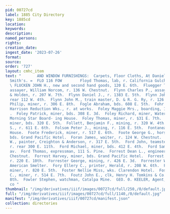 ```yaml
---
pid: 00727cd
label: 1885 City Directory
key: 1885cd
location: 
keywords: 
description: 
named_persons: 
rights: 
creation_date: 
ingest_date: '2023-07-26'
format: 
source: 
order: '727'
layout: cmhc_item
text: "       AND WINDOW FURNISHINGS:  Carpets, Floor Cloths, At Daniels, Fisher &
  Smith's. =  FLO 116 FOW        Floyd Thomas, lab, r. California Gulch, foot Hemlock.
  \ FLUCKEN JOHN H., new and second hand goods, 120 E. 6th.  Fluegger Theodore O.,
  assayer, William Norcom, r. 136 W. Chestnut.  Flynn Charles P., assayer, Chanute
  & Holden, r. 207 W. 7th.  Flynn Daniel J., r. 1383 E. 5th.  Flynn John, miner, r.
  rear 112 W. 4th.  Flynn John M., train master, D. & R. G. Ry, r. 126 E. 4th.  Flynn
  Philip, miner, r. 306 E. 8th.  Fogle Abraham, bds. 608 E. 5th.  Fohr Franz, sup’t,
  Harrison Reduction Wks., r. at works.  Foley Maggie Mrs., boarding, 138 E. 5th.
  .  Foley Patrick, miner, bds. 308 E. 3d.  Foley Richard, miner, Waterloo Mine, bds.
  Morning Star Board- ing House.  Foley Thomas, miner, r. $31 E. 7th.  Foley William,
  miner, bds. 320 E. 5th.  Follett, Benjamin F., mining, r. 320 W. 4th.  Folsom Leonard
  S., r. 611 E. 6th.  Folsom Peter J., mining, r. 116 E. 5th.  Fontaneau <A., r. Leadville
  House.  Foote Frederick, miner, r. 517 E. 6th.  Foote George G., horse trainer,
  bds. Grand Pacific Hotel.  Foran James, waiter, r. 124 W. Chestnut.  Forbes John
  W., painter, Creighton & Anderson, r. 317 E. 5th.  Ford John, teamster, John Harvey,
  r. rear 300 E. 11th.  Ford Michael, miner, bds. 412 E. 4th.  Ford Sam., r. 224 Harrison
  av.  Ford Thomas, expressman, 111 S. Pine.  Forrest Dean L., engineer, r. 145 E.
  Chestnut.  Forrest Harvey, miner, bds. Grand Pacific Hotel.  Forrest. John R., miner,
  r. 220 E. 10th.  Forrester George, mining, r. 426 E. 3d.  Forrester William, lab,
  American Smelter.  Fory Ellery C., printer, Herald, r. 208 W. 6th.  Foster James,
  miner, r. 820 E. 5th.  Foster Nellie Miss, wks. Clarendon Hotel.  Foster William
  C., miner, r. 514 E. 7th.  Foutz John E., clk, Henry H. Tomkins & Co., r. 116 W.
  8th.  Fowler Stephen, watchman, Catalpa Mine.  GEO. 0. KEELER, Agent, wits AR027E
  co "
thumbnail: "/img/derivatives/iiif/images/00727cd/full/250,/0/default.jpg"
full: "/img/derivatives/iiif/images/00727cd/full/1140,/0/default.jpg"
manifest: "/img/derivatives/iiif/00727cd/manifest.json"
collection: directories
---
```

